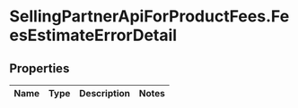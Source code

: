 # SellingPartnerApiForProductFees.FeesEstimateErrorDetail

## Properties
Name | Type | Description | Notes
------------ | ------------- | ------------- | -------------


